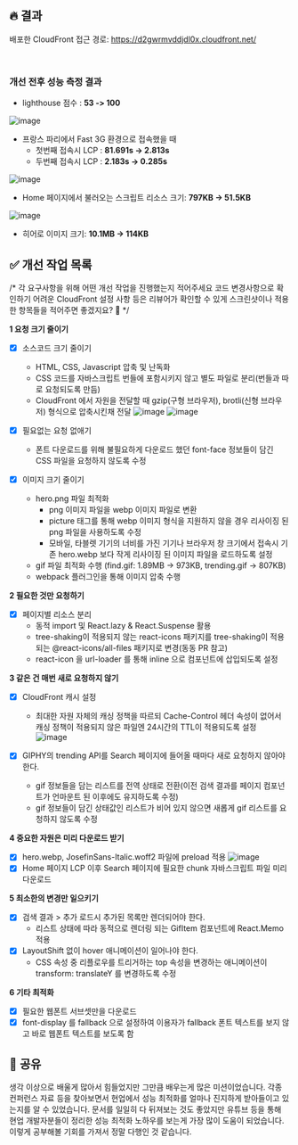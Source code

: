 ## 🔥 결과

배포한 CloudFront 접근 경로: https://d2gwrmvddjdl0x.cloudfront.net/

<br>

### 개선 전후 성능 측정 결과

- lighthouse 점수 : **53 -> 100**

![image](https://user-images.githubusercontent.com/32982670/131308850-000fe291-f648-4438-8583-72fe080dffce.png)

- 프랑스 파리에서 Fast 3G 환경으로 접속했을 때 
  - 첫번째 접속시 LCP : **81.691s -> 2.813s**
  - 두번째 접속시 LCP : **2.183s -> 0.285s**

![image](https://user-images.githubusercontent.com/32982670/131311526-11df4656-566e-4af7-bdc6-c8bc1920354b.png)

- Home 페이지에서 불러오는 스크립트 리소스 크기: **797KB -> 51.5KB**

![image](https://user-images.githubusercontent.com/32982670/131313611-b68155b4-e207-43e1-98ea-4d0566042783.png)

- 히어로 이미지 크기: **10.1MB -> 114KB**


## ✅ 개선 작업 목록
/* 각 요구사항을 위해 어떤 개선 작업을 진행했는지 적어주세요 
   코드 변경사항으로 확인하기 어려운 CloudFront 설정 사항 등은 리뷰어가 확인할 수 있게 스크린샷이나 적용한 항목들을 적어주면 좋겠지요? 🙂
*/

**1 요청 크기 줄이기**
- [x] 소스코드 크기 줄이기
  - HTML, CSS, Javascript 압축 및 난독화
  - CSS 코드를 자바스크립트 번들에 포함시키지 않고 별도 파일로 분리(번들과 따로 요청되도록 만듬)
  - CloudFront 에서 자원을 전달할 때 gzip(구형 브라우저), brotli(신형 브라우저) 형식으로 압축시킨채 전달
    ![image](https://user-images.githubusercontent.com/32982670/131369320-1973acc8-3e82-492d-b635-1bb7cd7fdccc.png)
    ![image](https://user-images.githubusercontent.com/32982670/131369384-1a279ff1-6a40-4838-9dec-4084423f83e6.png)

- [x] 필요없는 요청 없애기
  - 폰트 다운로드를 위해 불필요하게 다운로드 했던 font-face 정보들이 담긴 CSS 파일을 요청하지 않도록 수정
  
- [x] 이미지 크기 줄이기
  - hero.png 파일 최적화
    - png 이미지 파일을 webp 이미지 파일로 변환
    - picture 태그를 통해 webp 이미지 형식을 지원하지 않을 경우 리사이징 된 png 파일을 사용하도록 수정
    - 모바일, 타블렛 기기의 너비를 가진 기기나 브라우저 창 크기에서 접속시 기존 hero.webp 보다 작게 리사이징 된 이미지 파일을 로드하도록 설정
  - gif 파일 최적화 수행 (find.gif: 1.89MB -> 973KB, trending.gif -> 807KB)
  - webpack 플러그인을 통해 이미지 압축 수행

**2 필요한 것만 요청하기**
- [x] 페이지별 리소스 분리
  - 동적 import 및 React.lazy & React.Suspense 활용
  - tree-shaking이 적용되지 않는 react-icons 패키지를 tree-shaking이 적용되는 @react-icons/all-files 패키지로 변경(동동 PR 참고)
  - react-icon 을 url-loader 를 통해 inline 으로 컴포넌트에 삽입되도록 설정

**3 같은 건 매번 새로 요청하지 않기**
- [x] CloudFront 캐시 설정
  - 최대한 자원 자체의 캐싱 정책을 따르되 Cache-Control 헤더 속성이 없어서 캐싱 정책이 적용되지 않은 파일엔 24시간의 TTL이 적용되도록 설정
    ![image](https://user-images.githubusercontent.com/32982670/131369921-e1efae85-b106-412b-b3ad-fe321690e6b4.png)

- [x] GIPHY의 trending API를 Search 페이지에 들어올 때마다 새로 요청하지 않아야 한다.
  - gif 정보들을 담는 리스트를 전역 상태로 전환(이전 검색 결과를 페이지 컴포넌트가 언마운트 된 이후에도 유지하도록 수정)
  - gif 정보들이 담긴 상태값인 리스트가 비어 있지 않으면 새롭게 gif 리스트를 요청하지 않도록 수정

**4 중요한 자원은 미리 다운로드 받기**
- [x] hero.webp, JosefinSans-Italic.woff2 파일에 preload 적용
  ![image](https://user-images.githubusercontent.com/32982670/131369627-7b24555c-494b-41aa-a183-2a7ca8cdd2ac.png)
- [x] Home 페이지 LCP 이후 Search 페이지에 필요한 chunk 자바스크립트 파일 미리 다운로드

**5 최소한의 변경만 일으키기**
- [x] 검색 결과 > 추가 로드시 추가된 목록만 렌더되어야 한다.
  - 리스트 상태에 따라 동적으로 렌더링 되는 GifItem 컴포넌트에 React.Memo 적용
- [x] LayoutShift 없이 hover 애니메이션이 일어나야 한다.
  - CSS 속성 중 리플로우를 트리거하는 top 속성을 변경하는 애니메이션이 transform: translateY 를 변경하도록 수정

**6 기타 최적화**

- [x] 필요한 웹폰트 서브셋만을 다운로드
- [x] font-display 를 fallback 으로 설정하여 이용자가 fallback 폰트 텍스트를 보지 않고 바로 웹폰트 텍스트를 보도록 함

## 🧐 공유

생각 이상으로 배울게 많아서 힘들었지만 그만큼 배우는게 많은 미션이었습니다. 각종 컨퍼런스 자료 등을 찾아보면서 현업에서 성능 최적화를 얼마나 진지하게 받아들이고 있는지를 알 수 있었습니다. 문서를 일일히 다 뒤져보는 것도 좋았지만 유튜브 등을 통해 현업 개발자분들이 정리한 성능 최적화 노하우를 보는게 가장 많이 도움이 되었습니다. 이렇게 공부해볼 기회를 가져서 정말 다행인 것 같습니다.

